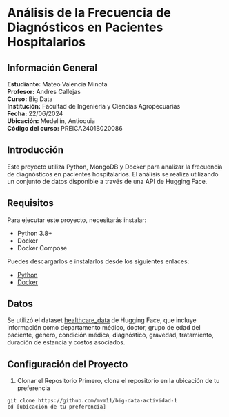 # Análisis de la Frecuencia de Diagnósticos en Pacientes Hospitalarios

## Información General
**Estudiante:** Mateo Valencia Minota  
**Profesor:** Andres Callejas  
**Curso:** Big Data  
**Institución:** Facultad de Ingeniería y Ciencias Agropecuarias  
**Fecha:** 22/06/2024  
**Ubicación:** Medellín, Antioquia  
**Código del curso:** PREICA2401B020086  

## Introducción
Este proyecto utiliza Python, MongoDB y Docker para analizar la frecuencia de diagnósticos en pacientes hospitalarios. El análisis se realiza utilizando un conjunto de datos disponible a través de una API de Hugging Face.


## Requisitos
Para ejecutar este proyecto, necesitarás instalar:

- Python 3.8+
- Docker
- Docker Compose

Puedes descargarlos e instalarlos desde los siguientes enlaces:

- [Python](https://www.python.org/downloads/)
- [Docker](https://www.docker.com/products/docker-desktop)


## Datos
Se utilizó el dataset [healthcare_data](https://huggingface.co/datasets/Nicolybgs/healthcare_data) de Hugging Face, que incluye información como departamento médico, doctor, grupo de edad del paciente, género, condición médica, diagnóstico, gravedad, tratamiento, duración de estancia y costos asociados.

## Configuración del Proyecto

1. Clonar el Repositorio
Primero, clona el repositorio en la ubicación de tu preferencia

```
git clone https://github.com/mvm11/big-data-actividad-1
cd [ubicación de tu preferencia]
```



